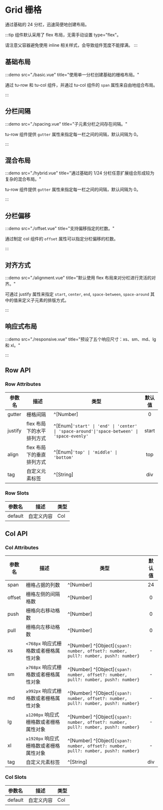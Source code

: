 # Grid 栅格

通过基础的 24 分栏，迅速简便地创建布局。

:::tip
组件默认采用了 flex 布局，无需手动设置 type="flex"。

请注意父容器避免使用 inline 相关样式，会导致组件宽度不能撑满。
:::

## 基础布局

:::demo src="./basic.vue" title="使用单一分栏创建基础的栅格布局。"

通过 tu-row 和 tu-col 组件，并通过 tu-col 组件的 `span` 属性来自由地组合布局。

:::

## 分栏间隔

:::demo src="./spacing.vue" title="子元素分栏之间存在间隔。"

tu-row 组件提供 `gutter` 属性来指定每一栏之间的间隔，默认间隔为 0。

:::

## 混合布局

:::demo src="./hybrid.vue" title="通过基础的 1/24 分栏任意扩展组合形成较为复杂的混合布局。"

tu-row 组件提供 `gutter` 属性来指定每一栏之间的间隔，默认间隔为 0。

:::

## 分栏偏移

:::demo src="./offset.vue" title="支持偏移指定的栏数。"

通过制定 col 组件的 `offset` 属性可以指定分栏偏移的栏数。

:::

## 对齐方式

:::demo src="./alignment.vue" title="默认使用 flex 布局来对分栏进行灵活的对齐。"

可通过 justify 属性来指定 `start`, `center`, `end`, `space-between`, `space-around` 其中的值来定义子元素的排版方式。

:::

## 响应式布局

:::demo src="./responsive.vue" title="预设了五个响应尺寸：xs、sm、md、lg 和 xl。"

:::

## Row API

### Row Attributes

| 参数名 | 描述 | 类型 | 默认值 |
| ------ | ---- | ---- | :----: |
| gutter | 栅格间隔 | ^[Number] | 0 |
| justify | flex 布局下的水平排列方式 | ^[Enum]`'start' \| 'end' \| 'center' \| 'space-around'\|'space-between' \| 'space-evenly'` | start |
| align | flex 布局下的垂直排列方式 | ^[Enum]`'top' \| 'middle' \| 'bottom'` | top |
| tag | 自定义元素标签 | ^[String] | div |

### Row Slots

| 参数名 | 描述 | 类型 |
| ------ | ---- | ---- |
| default | 自定义内容 | Col |

## Col API

### Col Attributes

| 参数名 | 描述 | 类型 | 默认值 |
| ------ | ---- | ---- | :----: |
| span | 栅格占据的列数 | ^[Number] | 24 |
| offset | 栅格左侧的间隔格数 | ^[Number] | 0 |
| push | 栅格向右移动格数 | ^[Number] | 0 |
| pull | 栅格向左移动格数 | ^[Number] | 0 |
| xs | `<768px` 响应式栅格数或者栅格属性对象 | ^[Number] ^[Object]`{span?: number, offset?: number, pull?: number, push?: number}` | - |
| sm | `≥768px` 响应式栅格数或者栅格属性对象 | ^[Number] ^[Object]`{span?: number, offset?: number, pull?: number, push?: number}` | - |
| md | `≥992px` 响应式栅格数或者栅格属性对象 | ^[Number] ^[Object]`{span?: number, offset?: number, pull?: number, push?: number}` | - |
| lg | `≥1200px` 响应式栅格数或者栅格属性对象 | ^[Number] ^[Object]`{span?: number, offset?: number, pull?: number, push?: number}` | - |
| xl | `≥1920px` 响应式栅格数或者栅格属性对象 | ^[Number] ^[Object]`{span?: number, offset?: number, pull?: number, push?: number}` | - |
| tag | 自定义元素标签 | ^[String] | div |

### Col Slots

| 参数名 | 描述 | 类型 |
| ------ | ---- | ---- |
| default | 自定义内容 | Col |
